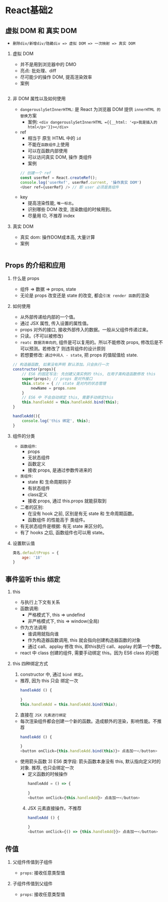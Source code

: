 # React基础2


## 虚拟 DOM 和 真实 DOM 

* `删除div/新增div/隐藏div => 虚拟 DOM => 一次映射 => 真实 DOM `

1. 虚拟 DOM
    * 并不是用到浏览器中的 DMO
    * 亮点: 批处理、diff
    * 尽可能少的操作 DOM, 提高渲染效率
    * 案例
    ```javascript
    
    ```
2. 非 DOM 属性以及如何使用
    * `dangerouslySetInnerHTML`:  是 React 为浏览器 DOM 提供 `innerHTML 的替换`方案
        * 案例: 
            `<div dangerouslySetInnerHTML ={{__html: '<p>我是插入的 html</p>'}}></div>`
    * ref 
        * 相当于 原生 HTML 中的 `id`
        * 不能在`函数组件`上使用
        * 可以在函数内部使用
        * 可以访问真实 DOM, 操作 类组件
        * 案例
        ```javascript
        // 创建一个 ref
        const userRef = React.createRef();
        console.log('userRef', userRef.current, '操作真实 DOM')
        <User ref={userRef} /> // 即 user 必须是类组件
        ```
    * key
        * 提高渲染性能, `唯一标志`。
        * 识别哪些 DOM 改变, 渲染数组的时候用到。
        * 尽量用 ID, 不推荐 index
   


3. 真实 DOM 
    * 真实 dom: 操作DOM成本高, 大量计算
    * 案例
    ```javascript
    
    ```


## Props 的介绍和应用

1. 什么是 props
    * 组件 => 数据 => props, state
    * 无论是 props 改变还是 state 的改变, 都会`引发 render 函数`的渲染

2. 如何使用
    * 从外部传递给内部的一个值。
    * 通过 JSX 属性, 传入设置的属性值。
    * props 对外的接口, 接收外部传入的数据。一般从父组件传递过来。
    * 只读。(不可以被修改)
    * `reatc 数据流单向的`, 组件是可以复用的。所以不能修改 props, 修改后是不可以预测。若修改了 则违背组件的设计原则
    * 若想要修改: `通过中间人 - state`, 把 props 的值赋值给 state.
    ```JavaScript
    // 构造器函数, 如果没有声明 默认添加。只会执行一次
    constructor(props){
        // ES6 的固定写法: 先创建父类实例的 this, 在用子类构造函数修改 this 
        super(props); // props 是对外接口
        this.state = { // state 是对内的状态管理
            newName = props.name
        }
        // ES6 中 不会自动绑定 this, 需要手动绑定this
        this.handleAdd = this.handleAdd.bind(this);
    }

    handleAdd(){
        console.log('this 绑定', this);
    }
    ```

3. 组件的分类
    * `函数组件`: 
        * props
        * 无状态组件
        * 函数定义
        * 接收 props, 是通过参数传进来的
    * `类组件`: 
        * state 和 生命周期钩子
        * 有状态组件
        * class定义
        * 接收 props, 通过 this.props 就能获取到
    * 二者的区别: 
        * 在没有 hook 之前, 区别是有无 state 和 生命周期函数。
        * 函数组件 的性能高于 类组件。
    * 有无状态组件是根据: 有无 state 来区分的。
    * 有了 hooks 之后, 函数组件也可以用 state。

4. 设置默认值
    ```javascript
    类名.defaultProps = {
        age: '18'
    }
    ```








## 事件监听 this 绑定

1. this
    * 与执行上下文有关系
    * 函数调用: 
        * 严格模式下, this => undefind
        * 非严格模式下, this => window(全局)
    * 作为方法调用 
        * 谁调用就指向谁
        * 作为构造器函数调用, this 就会指向创建构造器函数的对象
        * 通过 call、applay 修改 this, 即this执行 call、applay 的第一个参数。
    * react 中 class 创建的组件, 需要手动绑定 this。因为 ES6 class 的问题

2. this 四种绑定方式
    1) constructor 中, 通过 `bind 绑定`。 
    * 推荐, 因为 this 只会 绑定一次
        ```javascript
        handleAdd () {
                
        }
        this.handleAdd = this.handleAdd.bind(this);
        ```
    2) 直接在 `JSX 元素进行绑定`
    * 每次渲染组件都会创建一个新的函数。造成额外的渲染，影响性能。不推荐
        ```javascript
        handleAdd () {
                
        }
        <button onClick={this.handleAdd.bind(this)}> 点击加一</button>
        ```
    * 使用箭头函数
        3) ES6 类字段: 箭头函数本身没有 this, 默认指向定义时的对象. 推荐, 也只会绑定一次
        * 定义函数的时候操作
            ```javascript
            handleAdd = () => {
                
            }
            <button onClick={this.handleAdd}> 点击加一</button>
            ```
        4) JSX 元素直接操作。不推荐
            ```javascript
            handleAdd () {
                
            }
            <button onClick={() => {this.handleAdd}}> 点击加一</button>
            ```





## 传值

1. 父组件传值到子组件

    * `props`: 接收任意类型值


2. 子组件传值到父组件

    * `props`: 接收任意类型值